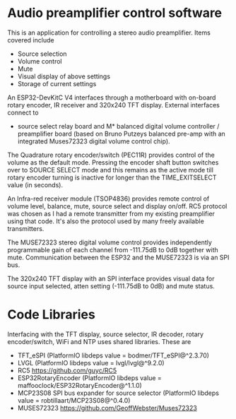 Audio preamplifier control software
===================================

This is an application for controlling a stereo audio preamplifier. Items covered include
*  Source selection
*  Volume control
*  Mute
*  Visual display of above settings
*  Storage of current settings

An ESP32-DevKitC V4 interfaces through a motherboard with on-board rotary encoder, IR receiver and 320x240 TFT display. 
External interfaces connect to
*   source select relay board and
M*   balanced digital volume controller / preamplifier board (based on Bruno Putzeys balanced pre-amp with an integrated Muses72323 digital volume control chip).

The Quadrature rotary encoder/switch (PEC11R) provides control of the volume as the default mode. Pressing the encoder shaft button switches over to SOURCE SELECT mode and this remains as the active mode till rotary encoder turning is inactive for longer than the TIME_EXITSELECT value (in seconds).

An Infra-red receiver module (TSOP4836) provides remote control of volume level, balance, mute, source select and display on/off. RC5 protocol was chosen as I had a remote transmitter from my existing preamplifier using that code. It's also the protocol used by many freely available transmitters.

The MUSE72323 stereo digital volume control provides independently programmable gain of each channel from -111.75dB to 0dB together with mute. Communication between the ESP32 and the MUSE72323 is via an SPI bus.

The 320x240 TFT display with an SPI interface provides visual data for source input selected, atten setting (-111.75dB to 0dB) and mute status.

Code Libraries
=================
Interfacing with the TFT display, source selector, IR decoder, rotary encoder/switch, WiFi and NTP uses shared libraries. These are
* TFT_eSPI              (PlatformIO libdeps value = bodmer/TFT_eSPI@^2.3.70)
* LVGL                  (PlatformIO libdeps value = lvgl/lvgl@^9.2.0)
* RC5                   https://github.com/guyc/RC5
* ESP32RotaryEncoder    (PlatformIO libdeps value = maffooclock/ESP32RotaryEncoder@^1.1.0)
* MCP23S08 SPI bus expander for source selector (PlatformIO libdeps value = robtillaart/MCP23S08@^0.4.0)
* MUSES72323            https://github.com/GeoffWebster/Muses72323